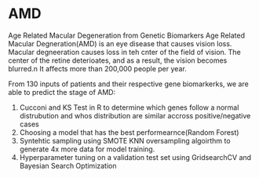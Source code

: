 # AMD
Age Related Macular Degeneration from Genetic Biomarkers
Age Related Macular Degneration(AMD) is an eye disease that causes vision loss. Macular degneeration causes loss in teh cnter of the field of vision. The center of the retine deterioates, and as a result, the vision becomes blurred.n It affects more than 200,000 people per year.

From 130 inputs of patients and their respective gene biomarkerks, we are able to predict the stage of AMD:
1. Cucconi and KS Test in R to determine which genes follow a normal distrubution and whos distribution are similar accross positive/negative cases
2. Choosing a model that has the best performearnce(Random Forest)
3. Syntehtic sampling using SMOTE KNN oversampling algoirthm to generate 4x more data for model training.
3. Hyperparameter tuning on a validation test set using GridsearchCV and Bayesian Search Optimization
